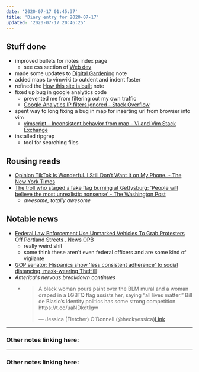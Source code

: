 ```yaml
---
date: '2020-07-17 01:45:37'
title: 'Diary entry for 2020-07-17'
updated: '2020-07-17 20:46:25'
---
```

## Stuff done
* improved bullets for notes index page
  * see css section of [Web dev](/Web-dev)
* made some updates to [Digital Gardening](/Digital-Gardening) note
* added maps to vimwiki to outdent and indent faster
* refined the [How this site is built](/How-this-site-is-built) note
* fixed up bug in google analytics code
  * prevented me from filtering out my own traffic
  * [Google Analytics IP filters ignored - Stack Overflow](https://stackoverflow.com/questions/62959023/google-analytics-ip-filters-ignored/62959602#62959602)
* spent way to long fixing a bug in map for inserting url from browser into vim
  * [vimscript - Inconsistent behavior from map - Vi and Vim Stack Exchange](https://vi.stackexchange.com/questions/26531/inconsistent-behavior-from-map)
* installed ripgrep
  * tool for searching files

## Rousing reads
* [Opinion  TikTok Is Wonderful. I Still Don’t Want It on My Phone. - The New York Times](https://www.nytimes.com/2020/07/17/opinion/tiktok-ban-china.html?action=click&module=Opinion&pgtype=Homepage)
* [The troll who staged a fake flag burning at Gettysburg: ’People will believe the most unrealistic nonsense’ - The Washington Post](https://www.washingtonpost.com/investigations/2020/07/17/gettysburg-antifa-flag-burning-troll/?arc404=true)
  * *awesome, totally awesome*

## Notable news
* [Federal Law Enforcement Use Unmarked Vehicles To Grab Protesters Off Portland Streets . News  OPB](https://www.opb.org/news/article/federal-law-enforcement-unmarked-vehicles-portland-protesters/)
  * really weird shit
  * some think these aren't even federal officers and are some kind of
    vigilante
* [GOP senator: Hispanics show 'less consistent adherence' to social distancing, mask-wearing  TheHill](https://thehill.com/latino/507678-gop-senator-hispanics-show-less-consistent-adherence-to-social-distancing-mask-wearing)
* *America's nervous breakdown continues*
  * <blockquote class="twitter-tweet"><p lang="en" dir="ltr">A black woman pours paint over the BLM mural and a woman draped in a LGBTQ flag assists her, saying “all lives matter.” Bill de Blasio’s identity politics has some strong competition. https://t.co/uaNDkdt1gw</p>&mdash; Jessica (Fletcher) O’Donnell (@heckyessica)<a href="https://twitter.com/heckyessica/status/1284287793263501314)?ref_src=twsrc%5#tfw">Link</a></blockquote><script async src="https://platform.twitter.com/widgets.js" charset="utf-8"></script>



---
### Other notes linking here:

---
### Other notes linking here:

[](/diary)